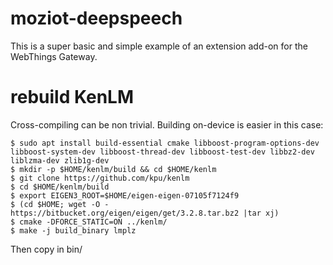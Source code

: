 # moziot-deepspeech

This is a super basic and simple example of an extension add-on for the
WebThings Gateway.

# rebuild KenLM

Cross-compiling can be non trivial. Building on-device is easier in this case:

```
$ sudo apt install build-essential cmake libboost-program-options-dev libboost-system-dev libboost-thread-dev libboost-test-dev libbz2-dev liblzma-dev zlib1g-dev
$ mkdir -p $HOME/kenlm/build && cd $HOME/kenlm
$ git clone https://github.com/kpu/kenlm
$ cd $HOME/kenlm/build
$ export EIGEN3_ROOT=$HOME/eigen-eigen-07105f7124f9
$ (cd $HOME; wget -O - https://bitbucket.org/eigen/eigen/get/3.2.8.tar.bz2 |tar xj)
$ cmake -DFORCE_STATIC=ON ../kenlm/
$ make -j build_binary lmplz
```

Then copy in bin/
